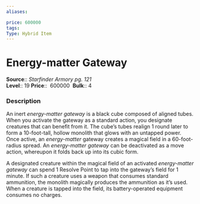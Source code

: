 ```yaml
---
aliases: 

price: 600000
tags: 
Type: Hybrid Item
---
```


# Energy-matter Gateway

**Source**:: _Starfinder Armory pg. 121_  
**Level**:: 19
**Price**::  600000 
**Bulk**:: 4

### Description

An inert _energy-matter gateway_ is a black cube composed of aligned tubes. When you activate the gateway as a standard action, you designate creatures that can benefit from it. The cube’s tubes realign 1 round later to form a 10-foot-tall, hollow monolith that glows with an untapped power. Once active, an _energy-matter_ gateway creates a magical field in a 60-foot-radius spread. An _energy-matter gateway_ can be deactivated as a move action, whereupon it folds back up into its cubic form.  
  
A designated creature within the magical field of an activated _energy-matter gateway_ can spend 1 Resolve Point to tap into the gateway’s field for 1 minute. If such a creature uses a weapon that consumes standard ammunition, the monolith magically produces the ammunition as it’s used. When a creature is tapped into the field, its battery-operated equipment consumes no charges.
